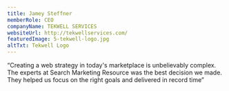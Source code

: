 ```yaml
---
title: Jamey Steffner
memberRole: CEO
companyName: TEKWELL SERVICES
websiteUrl: http://tekwellservices.com/
featuredImage: 5-tekwell-logo.jpg
altTxt: Tekwell Logo
---
```


“Creating a web strategy in today's marketplace is unbelievably complex. The experts at Search Marketing Resource was the best decision we made. They helped us focus on the right goals and delivered in record time”